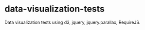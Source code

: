 data-visualization-tests
========================

Data visualization tests using d3, jquery, jquery.parallax, RequireJS.